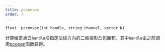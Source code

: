 ```yaml
---
title: pcconvex
order: 7
---
```

`float  pcconvex(int handle, string channel, vector N)`

计算给定点云`handle`沿指定法线方向的二维投影凸包面积，其中`handle`由之前调用[pcopen](/zh-cn/houdini-vex/point-clouds-and-3d-images/pcopen "返回点云文件的句柄。")函数获得。

